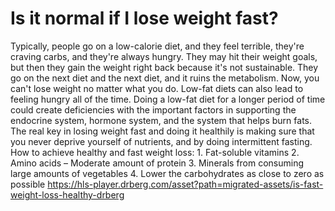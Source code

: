 # Is it normal if I lose weight fast?

Typically, people go on a low-calorie diet, and they feel terrible, they're craving carbs, and they're always hungry. They may hit their weight goals, but then they gain the weight right back because it's not sustainable. They go on the next diet and the next diet, and it ruins the metabolism. Now, you can't lose weight no matter what you do. Low-fat diets can also lead to feeling hungry all of the time. Doing a low-fat diet for a longer period of time could create deficiencies with the important factors in supporting the endocrine system, hormone system, and the system that helps burn fats. The real key in losing weight fast and doing it healthily is making sure that you never deprive yourself of nutrients, and by doing intermittent fasting. How to achieve healthy and fast weight loss: 1. Fat-soluble vitamins 2. Amino acids – Moderate amount of protein 3. Minerals from consuming large amounts of vegetables 4. Lower the carbohydrates as close to zero as possible https://hls-player.drberg.com/asset?path=migrated-assets/is-fast-weight-loss-healthy-drberg